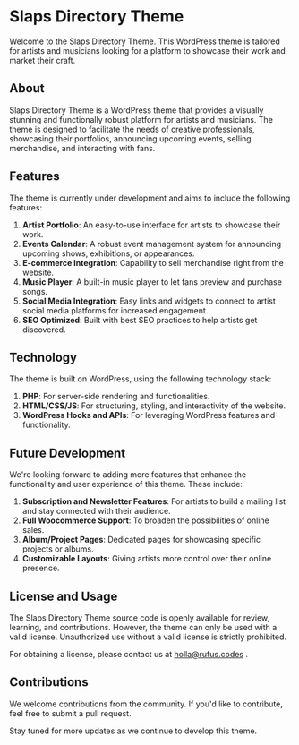 # Slaps Directory Theme

Welcome to the Slaps Directory Theme. This WordPress theme is tailored for artists and musicians looking for a platform to showcase their work and market their craft.

## About

Slaps Directory Theme is a WordPress theme that provides a visually stunning and functionally robust platform for artists and musicians. The theme is designed to facilitate the needs of creative professionals, showcasing their portfolios, announcing upcoming events, selling merchandise, and interacting with fans.

## Features

The theme is currently under development and aims to include the following features:

1. **Artist Portfolio**: An easy-to-use interface for artists to showcase their work.
2. **Events Calendar**: A robust event management system for announcing upcoming shows, exhibitions, or appearances.
3. **E-commerce Integration**: Capability to sell merchandise right from the website.
4. **Music Player**: A built-in music player to let fans preview and purchase songs.
5. **Social Media Integration**: Easy links and widgets to connect to artist social media platforms for increased engagement.
6. **SEO Optimized**: Built with best SEO practices to help artists get discovered.

## Technology

The theme is built on WordPress, using the following technology stack:

1. **PHP**: For server-side rendering and functionalities.
2. **HTML/CSS/JS**: For structuring, styling, and interactivity of the website.
3. **WordPress Hooks and APIs**: For leveraging WordPress features and functionality.

## Future Development

We're looking forward to adding more features that enhance the functionality and user experience of this theme. These include:

1. **Subscription and Newsletter Features**: For artists to build a mailing list and stay connected with their audience.
2. **Full Woocommerce Support**: To broaden the possibilities of online sales.
3. **Album/Project Pages**: Dedicated pages for showcasing specific projects or albums.
4. **Customizable Layouts**: Giving artists more control over their online presence.

## License and Usage

The Slaps Directory Theme source code is openly available for review, learning, and contributions. However, the theme can only be used with a valid license. Unauthorized use without a valid license is strictly prohibited.

For obtaining a license, please contact us at holla@rufus.codes .

## Contributions

We welcome contributions from the community. If you'd like to contribute, feel free to submit a pull request.

Stay tuned for more updates as we continue to develop this theme.
